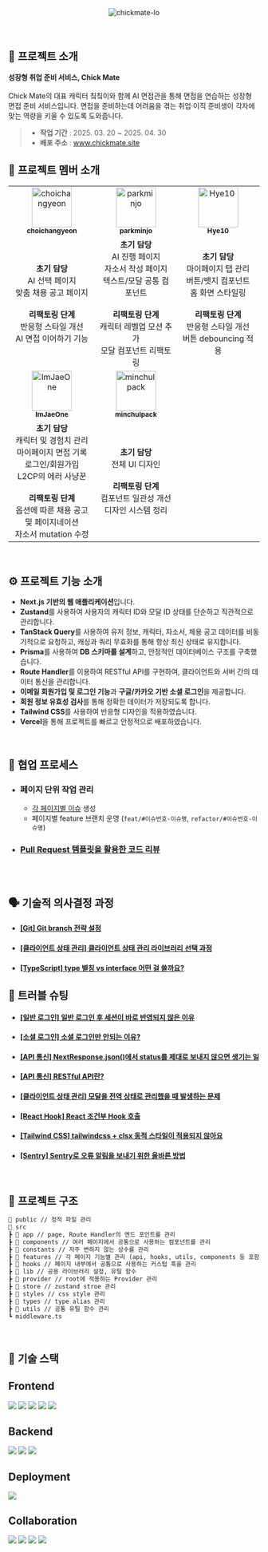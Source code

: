 <div align="center">
  <img alt="chickmate-lo" src="https://image" />
</div>

<br>
<br>

## 🐣 프로젝트 소개

**성장형 취업 준비 서비스, Chick Mate**
<br><br>
Chick Mate의 대표 캐릭터 칰칰이와 함께 AI 면접관을 통해 면접을 연습하는 성장형 면접 준비 서비스입니다.
면접을 준비하는데 어려움을 겪는 취업·이직 준비생이 각자에 맞는 역량을 키울 수 있도록 도와줍니다.

> - **작업 기간** : 2025. 03. 20 ~ 2025. 04. 30
> - **배포 주소** : www.chickmate.site

## 🐥 프로젝트 멤버 소개

<table>
  <tbody>
    <tr>
      <td align="center">
        <a href="https://github.com/choichangyeon">
          <img src="https://avatars.githubusercontent.com/u/53289569?v=4" width="80" alt="choichangyeon" /><br />
          <sub><b>choichangyeon</b></sub>
        </a>
      </td>
      <td align="center">
        <a href="https://github.com/parkminjo">
          <img src="https://avatars.githubusercontent.com/u/73922462?v=4" width="80" alt="parkminjo" /><br />
          <sub><b>parkminjo</b></sub>
        </a>
      </td>
      <td align="center">
        <a href="https://github.com/hye410">
          <img src="https://avatars.githubusercontent.com/u/110617039?v=4" width="80" alt="Hye10" /><br />
          <sub><b>Hye10</b></sub>
        </a>
      </td>
    </tr>
    <tr>
      <td width="300px" align="center">
        <b>초기 담당</b><br />
        AI 선택 페이지<br />
        맞춤 채용 공고 페이지<br /><br />
        <b>리팩토링 단계</b><br />
				반응형 스타일 개선<br />
        AI 면접 이어하기 기능<br />
      </td>
      <td width="300px" align="center">
        <b>초기 담당</b><br />
        AI 진행 페이지<br />
        자소서 작성 페이지<br />
        텍스트/모달 공통 컴포넌트<br /><br />
        <b>리팩토링 단계</b><br />
        캐릭터 레벨업 모션 추가<br />
        모달 컴포넌트 리팩토링
      </td>
      <td width="300px" align="center">
        <b>초기 담당</b><br />
        마이페이지 탭 관리<br />
        버튼/뱃지 컴포넌트<br />
        홈 화면 스타일링<br /><br />
        <b>리팩토링 단계</b><br />
        반응형 스타일 개선<br />
        버튼 debouncing 적용
      </td>
    </tr>
    <tr>
      <td align="center">
        <a href="https://github.com/ImJaeOne">
          <img src="https://github.com/ImJaeOne.png" width="80" alt="ImJaeOne" /><br />
          <sub><b>ImJaeOne</b></sub>
        </a>
      </td>
      <td align="center">
        <a href="https://github.com/minchulpack">
          <img src="https://avatars.githubusercontent.com/u/195730631?v=4" width="80" alt="minchulpack" /><br />
          <sub><b>minchulpack</b></sub>
        </a>
      </td>
    </tr>
    <tr>
      <td width="300px" align="center">
        <b>초기 담당</b><br />
        캐릭터 및 경험치 관리<br />
        마이페이지 면접 기록<br />
        로그인/회원가입<br />
        L2CP의 에러 사냥꾼<br /><br />
        <b>리팩토링 단계</b><br />
        옵션에 따른 채용 공고 및 페이지네이션<br />
        자소서 mutation 수정
      </td>
      <td width="300px" align="center">
        <b>초기 담당</b><br />
        전체 UI 디자인<br /><br />
        <b>리팩토링 단계</b><br />
        컴포넌트 일관성 개선<br />
        디자인 시스템 정리
      </td>
    </tr>
  </tbody>
</table>

<br />

## ⚙ 프로젝트 기능 소개

- **Next.js 기반의 웹 애플리케이션**입니다.
- **Zustand**를 사용하여 사용자의 캐릭터 ID와 모달 ID 상태를 단순하고 직관적으로 관리합니다.
- **TanStack Query**를 사용하여 유저 정보, 캐릭터, 자소서, 체용 공고 데이터를 비동기적으로 요청하고, 캐싱과 쿼리 무효화를 통해 항상 최신 상태로 유지합니다.
- **Prisma**를 사용하여 **DB 스키마를 설계**하고, 안정적인 데이터베이스 구조를 구축했습니다.
- **Route Handler**를 이용하여 RESTful API를 구현하여, 클라이언트와 서버 간의 데이터 통신을 관리합니다.
- **이메일 회원가입 및 로그인 기능**과 **구글/카카오 기반 소셜 로그인**을 제공합니다.
- **회원 정보 유효성 검사**를 통해 정확한 데이터가 저장되도록 합니다.
- **Tailwind CSS**를 사용하여 반응형 디자인을 적용하였습니다.
- **Vercel**을 통해 프로젝트를 빠르고 안정적으로 배포하였습니다.

<br>

## 🔗 협업 프로세스

- ### 페이지 단위 작업 관리
  - [각 페이지별 이슈](https://github.com/BEST-L2CP/ChickMate/issues?q=is%3Aissue%20state%3Aclosed) 생성
  - 페이지별 feature 브랜치 운영 (`feat/#이슈번호-이슈명`, `refactor/#이슈번호-이슈명`)
- ### [Pull Request 템플릿을 활용한 코드 리뷰](https://github.com/BEST-L2CP/ChickMate/pulls?q=is%3Apr+is%3Aclosed)

<br><br>

## 🗣️ 기술적 의사결정 과정

- #### [[Git] Git branch 전략 설정](https://chickmate.palms.blog/changyon99-1)
- #### [[클라이언트 상태 관리] 클라이언트 상태 관리 라이브러리 선택 과정](https://chickmate.palms.blog/minjo-1)
- #### [[TypeScript] type 별칭 vs interface 어떤 걸 쓸까요?](https://chickmate.palms.blog/dhye-1)

## 🚀 트러블 슈팅

- #### [[일반 로그인] 일반 로그인 후 세션이 바로 반영되지 않은 이유](https://chickmate.palms.blog/jaeone-5)
- #### [[소셜 로그인] 소셜 로그인만 안되는 이유?](https://chickmate.palms.blog/jaeone-1)
- #### [[API 통신] NextResponse.json()에서 status를 제대로 보내지 않으면 생기는 일](https://chickmate.palms.blog/jaeone-3)
- #### [[API 통신] RESTful API란?](https://chickmate.palms.blog/jaeone-7)
- #### [[클라이언트 상태 관리] 모달을 전역 상태로 관리했을 때 발생하는 문제](https://chickmate.palms.blog/minjo-2)
- #### [[React Hook] React 조건부 Hook 호출](https://chickmate.palms.blog/changyon99-4)
- #### [[Tailwind CSS] tailwindcss + clsx 동적 스타일이 적용되지 않아요](https://chickmate.palms.blog/dhye-2)
- #### [[Sentry] Sentry로 오류 알림을 보내기 위한 올바른 방법](https://chickmate.palms.blog/jaeone-4)

<br />

## 📁 프로젝트 구조

```markdown
📁 public // 정적 파일 관리
📁 src
┣ 📁 app // page, Route Handler의 엔드 포인트를 관리
┣ 📁 components // 여러 페이지에서 공통으로 사용하는 컴포넌트를 관리
┣ 📁 constants // 자주 변하지 않는 상수를 관리
┣ 📁 features // 각 페이지 기능별 관리 (api, hooks, utils, components 등 포함)
┣ 📁 hooks // 페이지 내부에서 공통으로 사용하는 커스텁 훅을 관리
┣ 📁 lib // 공용 라이브러리 설정, 유틸 함수
┣ 📁 provider // root에 적용하는 Provider 관리
┣ 📁 store // zustand stroe 관리
┣ 📁 styles // css style 관리
┣ 📁 types // type alias 관리
┣ 📁 utils // 공통 유틸 함수 관리
┗ middleware.ts
```

<br />

## 🧶 기술 스택

<div align="left">

## Frontend

<img src="https://img.shields.io/badge/Next.js-000000?style=for-the-badge&logo=nextdotjs&logoColor=white" /> <img src="https://img.shields.io/badge/TypeScript-3178C6?style=for-the-badge&logo=typescript&logoColor=white" /> <img src="https://img.shields.io/badge/TanStack_Query-FF4154?style=for-the-badge&logo=reactquery&logoColor=white" /> <img src="https://img.shields.io/badge/Zustand-FFDD55?style=for-the-badge&logoColor=black" /> <img src="https://img.shields.io/badge/Tailwind_CSS-06B6D4?style=for-the-badge&logo=tailwindcss&logoColor=white" /> <br>

## Backend

<img src="https://img.shields.io/badge/Prisma-2D3748?style=for-the-badge&logo=prisma&logoColor=white" /> <img src="https://img.shields.io/badge/PostgreSQL-4169E1?style=for-the-badge&logo=postgresql&logoColor=white" /> <img src="https://img.shields.io/badge/Amazon_RDS-527FFF?style=for-the-badge&logo=amazonaws&logoColor=white" /> <br>

## Deployment

<img src="https://img.shields.io/badge/Vercel-000000?style=for-the-badge&logo=vercel&logoColor=white" /> <br>

## Collaboration

<img src="https://img.shields.io/badge/GitHub-181717?style=for-the-badge&logo=github&logoColor=white" /> <img src="https://img.shields.io/badge/Figma-F24E1E?style=for-the-badge&logo=figma&logoColor=white" /> <img src="https://img.shields.io/badge/Notion-000000?style=for-the-badge&logo=notion&logoColor=white" /> <img src="https://img.shields.io/badge/Slack-4A154B?style=for-the-badge&logo=slack&logoColor=white" /> </div>
